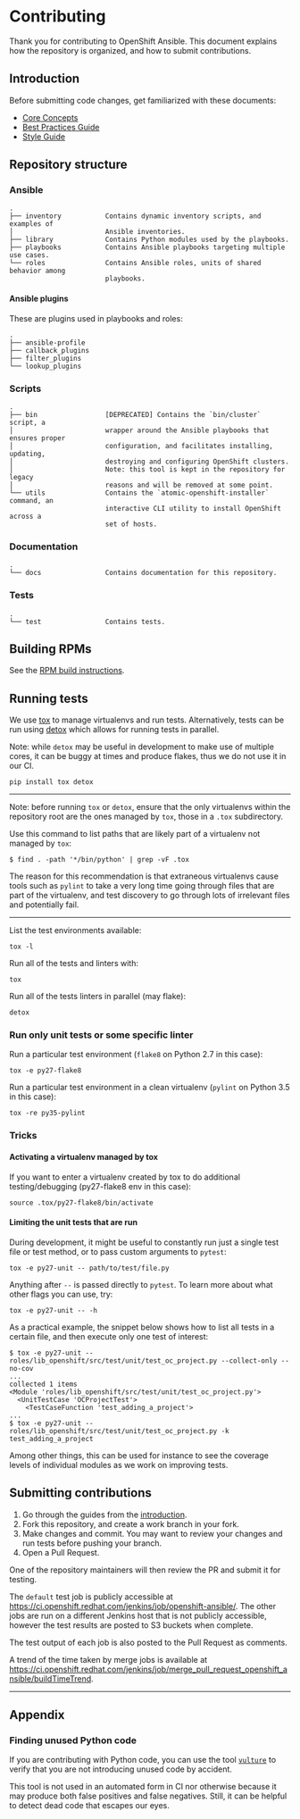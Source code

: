 # Contributing

Thank you for contributing to OpenShift Ansible. This document explains how the
repository is organized, and how to submit contributions.

## Introduction

Before submitting code changes, get familiarized with these documents:

- [Core Concepts](https://github.com/openshift/openshift-ansible/blob/master/docs/core_concepts_guide.adoc)
- [Best Practices Guide](https://github.com/openshift/openshift-ansible/blob/master/docs/best_practices_guide.adoc)
- [Style Guide](https://github.com/openshift/openshift-ansible/blob/master/docs/style_guide.adoc)

## Repository structure

### Ansible

```
.
├── inventory           Contains dynamic inventory scripts, and examples of
│                       Ansible inventories.
├── library             Contains Python modules used by the playbooks.
├── playbooks           Contains Ansible playbooks targeting multiple use cases.
└── roles               Contains Ansible roles, units of shared behavior among
                        playbooks.
```

#### Ansible plugins

These are plugins used in playbooks and roles:

```
.
├── ansible-profile
├── callback_plugins
├── filter_plugins
└── lookup_plugins
```

### Scripts

```
.
├── bin                 [DEPRECATED] Contains the `bin/cluster` script, a
│                       wrapper around the Ansible playbooks that ensures proper
│                       configuration, and facilitates installing, updating,
│                       destroying and configuring OpenShift clusters.
│                       Note: this tool is kept in the repository for legacy
│                       reasons and will be removed at some point.
└── utils               Contains the `atomic-openshift-installer` command, an
                        interactive CLI utility to install OpenShift across a
                        set of hosts.
```

### Documentation

```
.
└── docs                Contains documentation for this repository.
```

### Tests

```
.
└── test                Contains tests.
```

## Building RPMs

See the [RPM build instructions](BUILD.md).

## Running tests

We use [tox](http://readthedocs.org/docs/tox/) to manage virtualenvs and run
tests. Alternatively, tests can be run using
[detox](https://pypi.python.org/pypi/detox/) which allows for running tests in
parallel.

Note: while `detox` may be useful in development to make use of multiple cores,
it can be buggy at times and produce flakes, thus we do not use it in our CI.


```
pip install tox detox
```

---

Note: before running `tox` or `detox`, ensure that the only virtualenvs within
the repository root are the ones managed by `tox`, those in a `.tox`
subdirectory.

Use this command to list paths that are likely part of a virtualenv not managed
by `tox`:

```
$ find . -path '*/bin/python' | grep -vF .tox
```

The reason for this recommendation is that extraneous virtualenvs cause tools
such as `pylint` to take a very long time going through files that are part of
the virtualenv, and test discovery to go through lots of irrelevant files and
potentially fail.

---

List the test environments available:

```
tox -l
```

Run all of the tests and linters with:

```
tox
```

Run all of the tests linters in parallel (may flake):

```
detox
```

### Run only unit tests or some specific linter

Run a particular test environment (`flake8` on Python 2.7 in this case):

```
tox -e py27-flake8
```

Run a particular test environment in a clean virtualenv (`pylint` on Python 3.5
in this case):

```
tox -re py35-pylint
```

### Tricks

#### Activating a virtualenv managed by tox

If you want to enter a virtualenv created by tox to do additional
testing/debugging (py27-flake8 env in this case):

```
source .tox/py27-flake8/bin/activate
```

#### Limiting the unit tests that are run

During development, it might be useful to constantly run just a single test file
or test method, or to pass custom arguments to `pytest`:

```
tox -e py27-unit -- path/to/test/file.py
```

Anything after `--` is passed directly to `pytest`. To learn more about what
other flags you can use, try:

```
tox -e py27-unit -- -h
```

As a practical example, the snippet below shows how to list all tests in a
certain file, and then execute only one test of interest:

```
$ tox -e py27-unit -- roles/lib_openshift/src/test/unit/test_oc_project.py --collect-only --no-cov
...
collected 1 items
<Module 'roles/lib_openshift/src/test/unit/test_oc_project.py'>
  <UnitTestCase 'OCProjectTest'>
    <TestCaseFunction 'test_adding_a_project'>
...
$ tox -e py27-unit -- roles/lib_openshift/src/test/unit/test_oc_project.py -k test_adding_a_project
```

Among other things, this can be used for instance to see the coverage levels of
individual modules as we work on improving tests.

## Submitting contributions

1. Go through the guides from the [introduction](#Introduction).
2. Fork this repository, and create a work branch in your fork.
3. Make changes and commit. You may want to review your changes and run tests
   before pushing your branch.
4. Open a Pull Request.

One of the repository maintainers will then review the PR and submit it for
testing.

The `default` test job is publicly accessible at
https://ci.openshift.redhat.com/jenkins/job/openshift-ansible/. The other jobs
are run on a different Jenkins host that is not publicly accessible, however the
test results are posted to S3 buckets when complete.

The test output of each job is also posted to the Pull Request as comments.

A trend of the time taken by merge jobs is available at
https://ci.openshift.redhat.com/jenkins/job/merge_pull_request_openshift_ansible/buildTimeTrend.

---

## Appendix

### Finding unused Python code

If you are contributing with Python code, you can use the tool
[`vulture`](https://pypi.python.org/pypi/vulture) to verify that you are not
introducing unused code by accident.

This tool is not used in an automated form in CI nor otherwise because it may
produce both false positives and false negatives. Still, it can be helpful to
detect dead code that escapes our eyes.
